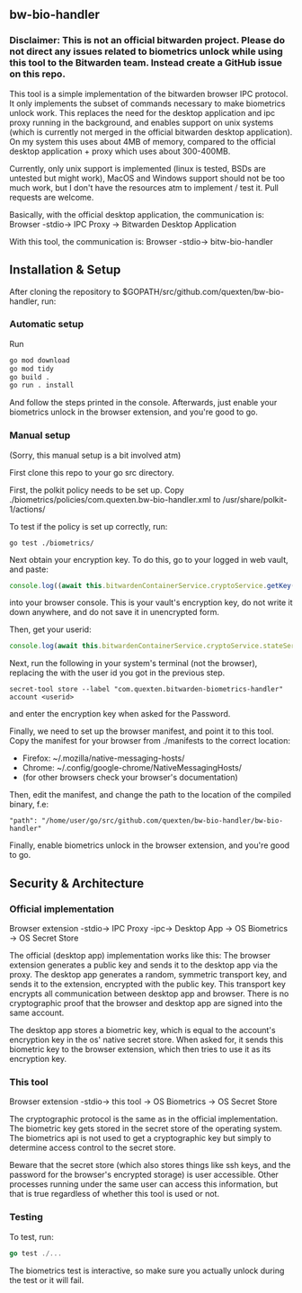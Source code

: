 ## bw-bio-handler

### Disclaimer: This is not an official bitwarden project. Please do not direct any issues related to biometrics unlock while using this tool to the Bitwarden team. Instead create a GitHub issue on this repo.

This tool is a simple implementation of the bitwarden browser IPC protocol. It only implements the subset of commands necessary to make biometrics unlock work. This replaces the need for the desktop application and ipc proxy running in the background, and enables support on unix systems (which is currently not merged in the official bitwarden desktop application). On my system this uses about 4MB of memory, compared to the official desktop application + proxy which uses about 300-400MB.

Currently, only unix support is implemented (linux is tested, BSDs are untested but might work), MacOS and Windows support should not be too much work, but I don't have the resources atm to implement / test it. Pull requests are welcome.

Basically, with the official desktop application, the communication is:
Browser -stdio-> IPC Proxy -> Bitwarden Desktop Application

With this tool, the communication is:
Browser -stdio-> bitw-bio-handler

## Installation & Setup
After cloning the repository to $GOPATH/src/github.com/quexten/bw-bio-handler, run:
### Automatic setup
Run
```bash
go mod download
go mod tidy
go build .
go run . install
```
And follow the steps printed in the console.
Afterwards, just enable your biometrics unlock in the browser extension, and you're good to go.

### Manual setup
(Sorry, this manual setup is a bit involved atm)

First clone this repo to your go src directory.

First, the polkit policy needs to be set up. Copy ./biometrics/policies/com.quexten.bw-bio-handler.xml to
/usr/share/polkit-1/actions/

To test if the policy is set up correctly, run:
```
go test ./biometrics/
```

Next obtain your encryption key. To do this, go to your logged in web vault, and paste:
```js
console.log((await this.bitwardenContainerService.cryptoService.getKey()).encKeyB64)
```
into your browser console. This is your vault's encryption key, do not write it down anywhere, and do not save it in unencrypted form.

Then, get your userid: 
```js
console.log(await this.bitwardenContainerService.cryptoService.stateService.getActiveUserIdFromStorage())
```

Next, run the following in your system's terminal (not the browser), replacing the <userid> with the user id you got in the previous step.
```
secret-tool store --label "com.quexten.bitwarden-biometrics-handler" account <userid>
```
and enter the encryption key when asked for the Password.

Finally, we need to set up the browser manifest, and point it to this tool.
Copy the manifest for your browser from ./manifests to the correct location:
- Firefox: ~/.mozilla/native-messaging-hosts/
- Chrome: ~/.config/google-chrome/NativeMessagingHosts/
- (for other browsers check your browser's documentation)

Then, edit the manifest, and change the path to the location of the compiled binary, f.e:
```
"path": "/home/user/go/src/github.com/quexten/bw-bio-handler/bw-bio-handler"
```

Finally, enable biometrics unlock in the browser extension, and you're good to go.

## Security & Architecture

### Official implementation

Browser extension -stdio-> IPC Proxy -ipc-> Desktop App -> OS Biometrics
                                                        -> OS Secret Store

The official (desktop app) implementation works like this: The browser extension generates a public key and sends it to the desktop app via the proxy. The desktop app generates a random, symmetric transport key, and sends it to the extension, encrypted with the public key. This transport key encrypts all communication between desktop app and browser. There is no cryptographic proof that the browser and desktop app are signed into the same account.

The desktop app stores a biometric key, which is equal to the account's encryption key in the os' native secret store. When asked for, it sends this biometric key to the browser extension, which then tries to use it as its encryption key.

### This tool

Browser extension -stdio-> this tool -> OS Biometrics
                                     -> OS Secret Store

The cryptographic protocol is the same as in the official implementation. The biometric key gets stored in the secret store of the operating system. The biometrics api is not used to get a cryptographic key but simply to determine access control to the secret store.

Beware that the secret store (which also stores things like ssh keys, and the password for the browser's encrypted storage) is user accessible. Other processes running under the same user can access this information, but that is true regardless of whether this tool is used or not.

### Testing
To test, run:

```go
go test ./...
```

The biometrics test is interactive, so make sure you actually unlock during the test or it will fail.
